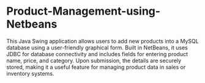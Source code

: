 # Product-Management-using-Netbeans

This Java Swing application allows users to add new products into a MySQL database using a user-friendly graphical form. Built in NetBeans, it uses JDBC for database connectivity and includes fields for entering product name, price, and category. Upon submission, the details are securely stored, making it a useful feature for managing product data in sales or inventory systems.
